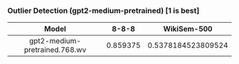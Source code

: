### Outlier Detection (gpt2-medium-pretrained) [1 is best]
|Model|8-8-8|WikiSem-500|
|:--:|:--:|:--:|
|gpt2-medium-pretrained.768.wv|0.859375|0.5378184523809524|
